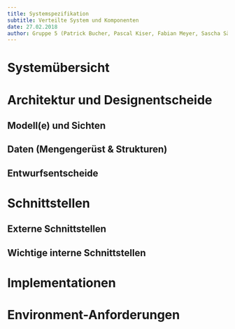 ```yaml
---
title: Systemspezifikation
subtitle: Verteilte System und Komponenten
date: 27.02.2018
author: Gruppe 5 (Patrick Bucher, Pascal Kiser, Fabian Meyer, Sascha Sägesser)
---
```


# Systemübersicht

# Architektur und Designentscheide
## Modell(e) und Sichten
## Daten (Mengengerüst & Strukturen)
## Entwurfsentscheide

# Schnittstellen
## Externe Schnittstellen
## Wichtige interne Schnittstellen

# Implementationen

# Environment-Anforderungen
